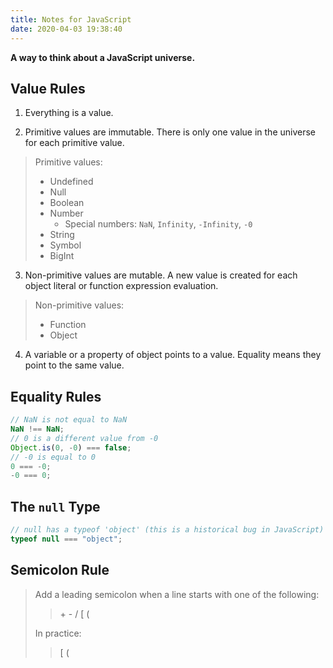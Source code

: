 ```yaml
---
title: Notes for JavaScript
date: 2020-04-03 19:38:40
---
```


**A way to think about a JavaScript universe.**

## Value Rules
1. Everything is a value.

2. Primitive values are immutable. There is only one value in the universe for each primitive value.
> Primitive values:
> - Undefined
> - Null
> - Boolean
> - Number
>     - Special numbers: `NaN`, `Infinity`, `-Infinity`, `-0`
> - String
> - Symbol
> - BigInt


3. Non-primitive values are mutable. A new value is created for each object literal or function expression evaluation.
> Non-primitive values:
> - Function
> - Object

4. A variable or a property of object points to a value. Equality means they point to the same value.

## Equality Rules

```javascript
// NaN is not equal to NaN
NaN !== NaN;
// 0 is a different value from -0
Object.is(0, -0) === false;
// -0 is equal to 0
0 === -0;
-0 === 0;
```

## The `null` Type
```javascript
// null has a typeof 'object' (this is a historical bug in JavaScript)
typeof null === "object";
```

## Semicolon Rule
> Add a leading semicolon when a line starts with one of the following:
>
> > \+ - / [ (
>
> In practice:
>
> > [ (
